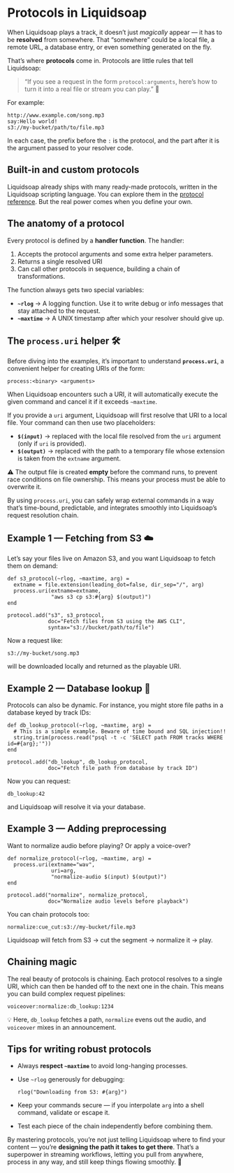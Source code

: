 # Protocols in Liquidsoap

When Liquidsoap plays a track, it doesn’t just _magically_ appear — it has to be **resolved** from somewhere. That “somewhere” could be a local file, a remote URL, a database entry, or even something generated on the fly.

That’s where **protocols** come in.
Protocols are little rules that tell Liquidsoap:

> “If you see a request in the form `protocol:arguments`, here’s how to turn it into a real file or stream you can play.” 🎯

For example:

```text
http://www.example.com/song.mp3
say:Hello world!
s3://my-bucket/path/to/file.mp3
```

In each case, the prefix before the `:` is the protocol, and the part after it is the argument passed to your resolver code.

## Built-in and custom protocols

Liquidsoap already ships with many ready-made protocols, written in the Liquidsoap scripting language. You can explore them in the [protocol reference](protocols.html). But the real power comes when you define your own.

## The anatomy of a protocol

Every protocol is defined by a **handler function**. The handler:

1. Accepts the protocol arguments and some extra helper parameters.
2. Returns a single resolved URI
3. Can call other protocols in sequence, building a chain of transformations.

The function always gets two special variables:

- **`~rlog`** → A logging function. Use it to write debug or info messages that stay attached to the request.
- **`~maxtime`** → A UNIX timestamp after which your resolver should give up.

## The `process.uri` helper 🛠️

Before diving into the examples, it’s important to understand **`process.uri`**, a convenient helper for creating URIs of the form:

```text
process:<binary> <arguments>
```

When Liquidsoap encounters such a URI, it will automatically execute the given command and cancel it if it exceeds `~maxtime`.

If you provide a `uri` argument, Liquidsoap will first resolve that URI to a local file. Your command can then use two placeholders:

- **`$(input)`** → replaced with the local file resolved from the `uri` argument (only if `uri` is provided).
- **`$(output)`** → replaced with the path to a temporary file whose extension is taken from the `extname` argument.

⚠️ The output file is created **empty** before the command runs, to prevent race conditions on file ownership. This means your process must be able to overwrite it.

By using `process.uri`, you can safely wrap external commands in a way that’s time-bound, predictable, and integrates smoothly into Liquidsoap’s request resolution chain.

## Example 1 — Fetching from S3 ☁️

Let’s say your files live on Amazon S3, and you want Liquidsoap to fetch them on demand:

```liquidsoap
def s3_protocol(~rlog, ~maxtime, arg) =
  extname = file.extension(leading_dot=false, dir_sep="/", arg)
  process.uri(extname=extname,
              "aws s3 cp s3:#{arg} $(output)")
end

protocol.add("s3", s3_protocol,
             doc="Fetch files from S3 using the AWS CLI",
             syntax="s3://bucket/path/to/file")
```

Now a request like:

```text
s3://my-bucket/song.mp3
```

will be downloaded locally and returned as the playable URI.

## Example 2 — Database lookup 📀

Protocols can also be dynamic. For instance, you might store file paths in a database keyed by track IDs:

```liquidsoap
def db_lookup_protocol(~rlog, ~maxtime, arg) =
  # This is a simple example. Beware of time bound and SQL injection!!
  string.trim(process.read("psql -t -c 'SELECT path FROM tracks WHERE id=#{arg};'"))
end

protocol.add("db_lookup", db_lookup_protocol,
             doc="Fetch file path from database by track ID")
```

Now you can request:

```text
db_lookup:42
```

and Liquidsoap will resolve it via your database.

## Example 3 — Adding preprocessing

Want to normalize audio before playing? Or apply a voice-over?

```liquidsoap
def normalize_protocol(~rlog, ~maxtime, arg) =
  process.uri(extname="wav",
              uri=arg,
              "normalize-audio $(input) $(output)")
end

protocol.add("normalize", normalize_protocol,
             doc="Normalize audio levels before playback")
```

You can chain protocols too:

```text
normalize:cue_cut:s3://my-bucket/file.mp3
```

Liquidsoap will fetch from S3 → cut the segment → normalize it → play.

## Chaining magic

The real beauty of protocols is chaining. Each protocol resolves to a single URI, which can then be handed off to the next one in the chain. This means you can build complex request pipelines:

```text
voiceover:normalize:db_lookup:1234
```

💡 Here, `db_lookup` fetches a path, `normalize` evens out the audio, and `voiceover` mixes in an announcement.

## Tips for writing robust protocols

- Always **respect `~maxtime`** to avoid long-hanging processes.
- Use `~rlog` generously for debugging:

  ```liquidsoap
  rlog("Downloading from S3: #{arg}")
  ```

- Keep your commands secure — if you interpolate `arg` into a shell command, validate or escape it.
- Test each piece of the chain independently before combining them.

By mastering protocols, you’re not just telling Liquidsoap where to find your content — you’re **designing the path it takes to get there**. That’s a superpower in streaming workflows, letting you pull from anywhere, process in any way, and still keep things flowing smoothly. 🚀
